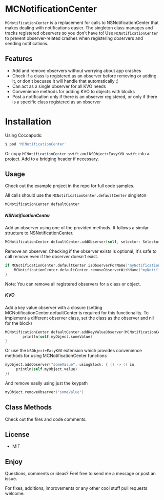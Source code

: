 # MCNotificationCenter
`MCNotificationCenter` is a replacement for calls to NSNotificationCenter that makes dealing with notifications easier. The singleton class manages and tracks registered observers so you don't have to! Use `MCNotificationCenter` to prevent observer-related crashes when registering observers and sending notifications.

## Features
* Add and remove observers without worrying about app crashes
* Check if a class is registered as an observer before removing or adding it, or don't becuase it will handle that automatically ;)
* Can act as a single observer for all KVO needs
* Convenience methods for adding KVO to objects with blocks
* Post a notification only if there is an observer registered, or only if there is a specific class registered as an observer

# Installation
Using Cocoapods:

```sh
$ pod 'MCNotificationCenter'
```

Or copy `MCNotificationCenter.swift` and `NSObject+EasyKVO.swift` into a project. Add to a bridging header if necessary. 

## Usage

Check out the example project in the repo for full code samples.

All calls should use the `MCNotificationCenter.defaultCenter` singleton
```objective-c
MCNotificationCenter.defaultCenter
```

##### NSNotificationCenter

Add an observer using one of the provided methods. It follows a similar structure to NSNotificationCenter.
```objective-c
MCNotificationCenter.defaultCenter.addObserver(self, selector: Selector("printNotification:"), name: "myNotification", object: nil)}
```

Remove an observer. Checking if the observer exists is optional, it's safe to call remove even if the observer doesn't exist.
```objective-c
if MCNotificationCenter.defaultCenter.isObserverForName("myNotification", observer: self) {
    MCNotificationCenter.defaultCenter.removeObserverWithName("myNotification", observer: self)
}
```

Note: You can remove all registered observers for a class or object.

##### KVO

Add a key value observer with a closure (setting MCNotificationCenter.defaultCenter is required for this functionality. To implement a different observer class, set the class as the observer and nil for the block)

```objective-c
MCNotificationCenter.defaultCenter.addKeyValueObserver(MCNotificationCenter.defaultCenter, onObject: self.myObject, forKeyPath: "someValue", options: .New, context: nil) { () -> () in
        println(self.myObject.someValue)
}
```

Or use the `NSObject+EasyKVO` extension which provides convenience methods for using MCNotificationCenter functions
```objective-c
myObject.addObserver("someValue", usingBlock: { () -> () in
     println(self.myObject.value)
})
```

And remove easily using just the keypath
```objective-c
myObject.removeObserver("someValue")
```

## Class Methods

Check out the files and code comments. 

## License
* MIT 

## Enjoy
Questions, comments or ideas? Feel free to send me a message or post an issue. 

For fixes, additions, improvements or any other cool stuff pull requests welcome.

